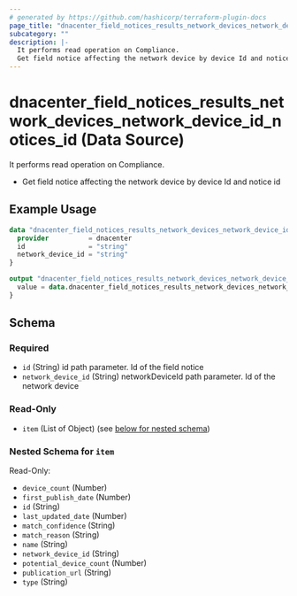 ```yaml
---
# generated by https://github.com/hashicorp/terraform-plugin-docs
page_title: "dnacenter_field_notices_results_network_devices_network_device_id_notices_id Data Source - terraform-provider-dnacenter"
subcategory: ""
description: |-
  It performs read operation on Compliance.
  Get field notice affecting the network device by device Id and notice id
---
```


# dnacenter_field_notices_results_network_devices_network_device_id_notices_id (Data Source)

It performs read operation on Compliance.

- Get field notice affecting the network device by device Id and notice id

## Example Usage

```terraform
data "dnacenter_field_notices_results_network_devices_network_device_id_notices_id" "example" {
  provider          = dnacenter
  id                = "string"
  network_device_id = "string"
}

output "dnacenter_field_notices_results_network_devices_network_device_id_notices_id_example" {
  value = data.dnacenter_field_notices_results_network_devices_network_device_id_notices_id.example.item
}
```

<!-- schema generated by tfplugindocs -->
## Schema

### Required

- `id` (String) id path parameter. Id of the field notice
- `network_device_id` (String) networkDeviceId path parameter. Id of the network device

### Read-Only

- `item` (List of Object) (see [below for nested schema](#nestedatt--item))

<a id="nestedatt--item"></a>
### Nested Schema for `item`

Read-Only:

- `device_count` (Number)
- `first_publish_date` (Number)
- `id` (String)
- `last_updated_date` (Number)
- `match_confidence` (String)
- `match_reason` (String)
- `name` (String)
- `network_device_id` (String)
- `potential_device_count` (Number)
- `publication_url` (String)
- `type` (String)
